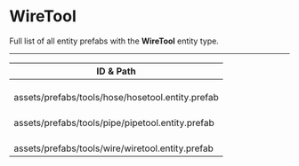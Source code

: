 # WireTool
Full list of all <Badge type="warning" text="3"/> entity prefabs with the **WireTool** entity type.

---
| ID & Path |
| --- |
| <Badge type="tip" text="3568270288"/> <br> assets/prefabs/tools/hose/hosetool.entity.prefab |
| <Badge type="tip" text="3896504765"/> <br> assets/prefabs/tools/pipe/pipetool.entity.prefab |
| <Badge type="tip" text="4258987144"/> <br> assets/prefabs/tools/wire/wiretool.entity.prefab |
